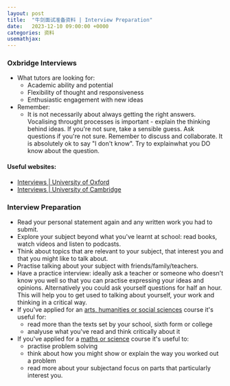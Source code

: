 ```yaml
---
layout: post
title:  "牛剑面试准备资料 | Interview Preparation"
date:   2023-12-10 09:00:00 +0000
categories: 资料
usemathjax: 
---
```



### Oxbridge Interviews
- What tutors are looking for:
  - Academic ability and potential
  - Flexibility of thought and responsiveness
  - Enthusiastic engagement with new ideas
- Remember:
  - It is not necessarily about always getting the right answers. Vocalising throught processes is important - explain the thinking behind ideas. If you're not sure, take a sensible guess. Ask questions if you're not sure. Remember to discuss and collaborate. It is absolutely ok to say "I don't know". Try to explainwhat you DO know about the question.
#### Useful websites:
- <a href="https://www.ox.ac.uk/admissions/undergraduate/applying-to-oxford/guide/interviews" target="_blank" rel="noopener">Interviews | University of Oxford</a>
- <a href="https://www.undergraduate.study.cam.ac.uk/apply/after/cambridge-interviews" target="_blank" rel="noopener">Interviews | University of Cambridge</a>

### Interview Preparation
- Read your personal statement again and any written work you had to submit.
- Explore your subject beyond what you've learnt at school: read books, watch videos and listen to podcasts.
- Think about topics that are relevant to your subject, that interest you and that you might like to talk about.
- Practise talking about your subject with friends/family/teachers.
- Have a practice interview: ideally ask a teacher or someone who doesn't know you well so that you can practise expressing your ideas and opinions. Alternatively you could ask yourself questions for half an hour. This will help you to get used to talking about yourself, your work and thinking in a critical way.
- If you've applied for an <u>arts, humanities or social sciences</u> course it's useful for:
  - read more than the texts set by your school, sixth form or college
  - analyuse what you've read and think critically about it
- If you've applied for a <u>maths or science</u> course it's useful to:
  - practise problem solving
  - think about how you might show or explain the way you worked out a problem
  - read more about your subjectand focus on parts that particularly interest you.
